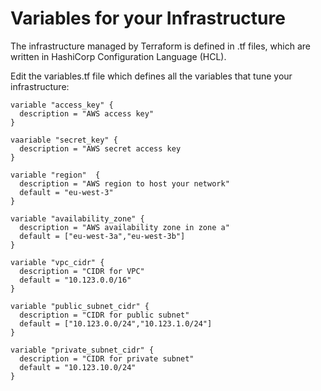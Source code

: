 # Variables for your Infrastructure

The infrastructure managed by Terraform is defined in .tf files, which are written in HashiCorp Configuration Language (HCL). 

Edit the variables.tf file which defines all the variables that tune your infrastructure:
```console
variable "access_key" {
  description = "AWS access key"
}

vaariable "secret_key" {
  description = "AWS secret access key
}

variable "region"  {
  description = "AWS region to host your network"
  default = "eu-west-3"
}

variable "availability_zone" {
  description = "AWS availability zone in zone a"
  default = ["eu-west-3a","eu-west-3b"]
}

variable "vpc_cidr" {
  description = "CIDR for VPC"
  default = "10.123.0.0/16"
}

variable "public_subnet_cidr" {
  description = "CIDR for public subnet"
  default = ["10.123.0.0/24","10.123.1.0/24"]
}

variable "private_subnet_cidr" {
  description = "CIDR for private subnet"
  default = "10.123.10.0/24"
}
```


